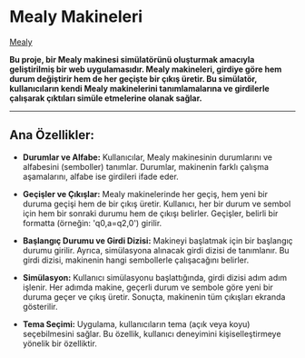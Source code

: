 # **Mealy Makineleri**
[Mealy](https://dreaxs.github.io/Mealy/)

**Bu proje, bir Mealy makinesi simülatörünü oluşturmak amacıyla geliştirilmiş bir web uygulamasıdır. Mealy makineleri, girdiye göre hem durum değiştirir hem de her geçişte bir çıkış üretir. Bu simülatör, kullanıcıların kendi Mealy makinelerini tanımlamalarına ve girdilerle çalışarak çıktıları simüle etmelerine olanak sağlar.**

---

## Ana Özellikler:

-   **Durumlar ve Alfabe:** Kullanıcılar, Mealy makinesinin durumlarını ve alfabesini (semboller) tanımlar. Durumlar, makinenin farklı çalışma aşamalarını, alfabe ise girdileri ifade eder.

-   **Geçişler ve Çıkışlar:** Mealy makinelerinde her geçiş, hem yeni bir duruma geçişi hem de bir çıkış üretir. Kullanıcı, her bir durum ve sembol için hem bir sonraki durumu hem de çıkışı belirler. Geçişler, belirli bir formatta (örneğin: 'q0,a=q2,0') girilir.

-   **Başlangıç Durumu ve Girdi Dizisi:** Makineyi başlatmak için bir başlangıç durumu girilir. Ayrıca, simülasyona alınacak girdi dizisi de tanımlanır. Bu girdi dizisi, makinenin hangi sembollerle çalışacağını belirler.

-   **Simülasyon:** Kullanıcı simülasyonu başlattığında, girdi dizisi adım adım işlenir. Her adımda makine, geçerli durum ve sembole göre yeni bir duruma geçer ve çıkış üretir. Sonuçta, makinenin tüm çıkışları ekranda gösterilir.

-   **Tema Seçimi:** Uygulama, kullanıcıların tema (açık veya koyu) seçebilmesini sağlar. Bu özellik, kullanıcı deneyimini kişiselleştirmeye yönelik bir özelliktir.
